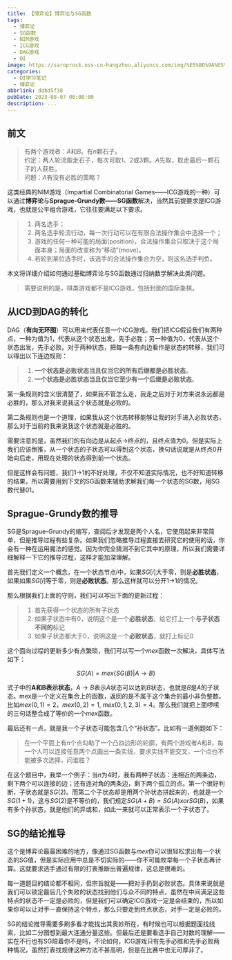 ```yaml
---
title: 【博弈论】博弈论与SG函数
tags:
  - 博弈论
  - SG函数
  - NIM游戏
  - ICG游戏
  - DAG游戏
  - OI
image: https://saroprock.oss-cn-hangzhou.aliyuncs.com/img/%E5%8D%9A%E5%BC%88%E8%AE%BA.jpg
categories:
  - OI学习笔记
  - 博弈论
abbrlink: ddbd5f38
pubDate: 2023-08-07 00:00:00
description: ...
---
```


## 前文

>有两个游戏者：$A$和$B$。有$n$颗石子。  
>约定：两人轮流取走石子，每次可取1、2或3颗。$A$先取，取走最后一颗石子的人获胜。  
>问题：$A$有没有必胜的策略？

这类经典的NIM游戏（Impartial Combinatorial Games——ICG游戏的一种）可以通过**博弈论**与**Sprague-Grundy数——SG函数**解决，当然其前提要求是ICG游戏，也就是公平组合游戏，它往往要满足以下要求。

>1. 两名选手；  
>2. 两名选手轮流行动，每一次行动可以在有限合法操作集合中选择一个；  
>3. 游戏的任何一种可能的局面(position)，合法操作集合只取决于这个局面本身；局面的改变称为“移动”(move)。  
>4. 若轮到某位选手时，该选手的合法操作集合为空，则这名选手判负。

本文将详细介绍如何通过基础博弈论与SG函数通过归纳数学解决此类问题。

>需要说明的是，棋类游戏都不是ICG游戏，包括封面的国际象棋。

## 从ICD到DAG的转化

DAG（**有向无环图**）可以用来代表任意一个ICG游戏。我们把ICG假设我们有两种点，一种为值为1，代表从这个状态出发，先手必胜；另一种值为0，代表从这个状态出发，先手必败。对于两种状态，把每一条有向边看作是状态的转移，我们可以得出以下连边规则：

>1. **一个状态是必败状态当且仅当它的所有后继都是必胜状态**。
>2. **一个状态是必胜状态当且仅当它至少有一个后继是必败状态**。

第一条规则的含义很清楚了，如果我不管怎么走，我走之后对于对方来说永远都是必胜的，那么对我来说我这个状态就是必败的。

第二条规则也是一个道理，如果我从这个状态转移能够让我的对手进入必败状态，那么对于当前的我来说我这个状态就是必胜的。

需要注意的是，虽然我们的有向边是从起点->终点的，且终点值为0。但是实际上我们应该倒推，从一个状态的子状态可以得到这个状态，换句话说就是从终点0开始向后走，用现在处理的状态得到前一个状态。

但是这样会有问题，我们1->1的不好处理，不仅不知道实际情况，也不好知道转移的结果，所以需要用到下文的SG函数来辅助求解我们每一个状态的SG数，用SG数代替01。

## Sprague-Grundy数的推导

SG是Sprague-Grundy的缩写，查阅后才发现是两个人名，它使用起来非常简单，但是推导过程有些复杂。如果我们忽略推导过程直接去研究它的使用的话，你会有一种在运用魔法的感觉。因为你完全猜测不到它其中的原理，所以我们需要详细解释一下它的推导过程，这样才能加深理解。

首先我们定义一个概念，在一个状态节点$i$中，如果$SG[i]$大于零，则是**必胜状态**，如果如果$SG[i]$等于零，则是**必败状态**。那么这样就可以分开1->1的情况。

那么根据我们上面的守则，我们可以写出下面的更新过程：

>1. 首先获得一个状态的所有子状态
>2. 如果子状态中有0，说明这个是一个**必胜状态**，给它打上一个**与子状态不同的**标记
>3. 如果子状态都大于0，说明这是一个**必败状态**，就打上标记0

这个面向过程的更新多少有点繁琐，我们可以写一个$mex$函数一次解决，具体写法如下：

$$ SG_{}\left(A\right)=mex\left\lbrace SG\left(B\right)\left|A\rightarrow B\right.\right\rbrace $$

式子中的**A和B表示状态**，$A\rightarrow B$表示$A$状态可以达到$B$状态，也就是$B$是$A$的子状态。mex是一个定义在集合上的函数，返回的是不属于这个集合的最小非负整数。比如$mex(0, 1)= 2$，$mex(0, 2) = 1$, $mex(0,1, 2, 3)=4$。那么我们就把上面啰嗦的三句话整合成了等价的一个$mex$函数。

最后还有一点，就是我一个子状态可能包含几个“孙状态”。比如有一道例题如下：

>在一个平面上有$n$个点勾勒了一个凸四边形的轮廓，有两个游戏者$A$和$B$，每一个人可以连接任意两个点画出一条实线，要求实线不能交叉，一个点也不能被多次选择，问谁胜？

在这个题目中，我举一个例子：当$n$为4时，我有两种子状态：连相近的两条边，剩下两个可以连接的边；还有连对角的两条边，剩下两个孤立的点。第一个很好判断，子状态就是$SG(2)$。而第二个子状态却是用两个孙状态拼起来的，也就是一个$SG(1+1)$，这与$SG(2)$是不等价的，我们规定$SG(A + B) = SG(A) xor SG(B)$，如果有多个孙状态，就是他们的异或和，如此一来就可以正常表示一个子状态了。

## SG的结论推导

这个是博弈论最最困难的地方，像通过SG函数与$mex$你可以很轻松求出每一个状态的SG值，但是实际应用中总是不切实际的——你不可能枚举每一个子状态再计算。这就要求选手通过有限的打表推断出普遍规律，这总是很难的。

每一道题目的结论都不相同，但宗旨就是——把对手扔到必败状态。具体来说就是我们可以锁定最后几个失败的状态找到他们与众不同的特点，虽然在中间满足这些特点的状态不一定是必败的，但是我们可以确定ICG游戏一定是会结束的，所以如果你可以让对手一直保持这个特点，那么只要走到终点状态，对手一定是必败的。

SG的结论推导需要多刷多看才能找出其奥妙所在，有时候也可以根据题面找线索，比如二分图想到最大连通分量这些。但最后还是要看选手自己对数的理解——实在不行也有SG陪着你不是吗，不论如何，ICG游戏只有先手必胜和先手必败两种情况，虽然打表找规律这种方法不甚高明，但是在比赛中也无可厚非了。